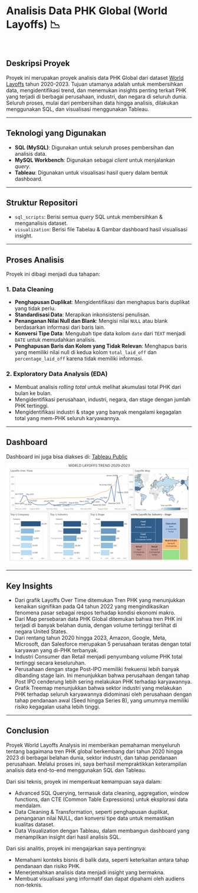 # Analisis Data PHK Global (World Layoffs) 📉
<br>

## Deskripsi Proyek
Proyek ini merupakan proyek analisis data PHK Global dari dataset [World Layoffs](https://www.kaggle.com/datasets/previnpillay/world-layoffs-2020-2023) tahun 2020-2023. Tujuan utamanya adalah untuk membersihkan data, mengidentifikasi trend, dan menemukan insights penting terkait PHK yang terjadi di berbagai perusahaan, industri, dan negara di seluruh dunia. Seluruh proses, mulai dari pembersihan data hingga analisis, dilakukan menggunakan SQL, dan visualisasi menggunakan Tableau. 

---

## Teknologi yang Digunakan
* **SQL (MySQL)**: Digunakan untuk seluruh proses pembersihan dan analisis data.
* **MySQL Workbench**: Digunakan sebagai *client* untuk menjalankan *query*.
* **Tableau**: Digunakan untuk visualisasi hasil query dalam bentuk dashboard.

---

## Struktur Repositori
* `sql_scripts`: Berisi semua *query* SQL untuk membersihkan & menganalisis dataset.
* `visualization`: Berisi file Tabelau & Gambar dashboard hasil visualisasi insight.

---

## Proses Analisis
Proyek ini dibagi menjadi dua tahapan:

### 1. Data Cleaning
* **Penghapusan Duplikat**: Mengidentifikasi dan menghapus baris duplikat yang tidak perlu.
* **Standardisasi Data**: Merapikan inkonsistensi penulisan.
* **Penanganan Nilai Null dan Blank**: Mengisi nilai `NULL` atau blank berdasarkan informasi dari baris lain.
* **Konversi Tipe Data**: Mengubah tipe data kolom `date` dari `TEXT` menjadi `DATE` untuk memudahkan analisis.
* **Penghapusan Baris dan Kolom yang Tidak Relevan**: Menghapus baris yang memiliki nilai null di kedua kolom `total_laid_off` dan `percentage_laid_off` karena tidak memiliki informasi.

### 2. Exploratory Data Analysis (EDA)
* Membuat analisis *rolling total* untuk melihat akumulasi total PHK dari bulan ke bulan.
* Mengidentifikasi perusahaan, industri, negara, dan stage dengan jumlah PHK tertinggi.
* Mengidentifikasi industri & stage yang banyak mengalami kegagalan total yang mem-PHK seluruh karyawannya. 

---

## Dashboard
Dashboard ini juga bisa diakses di: [Tableau Public](https://www.kaggle.com/datasets/previnpillay/world-layoffs-2020-2023)
<img src="visualization/World Layoffs Trend Dashboard.png" alt="World Layoffs Trend Dashboard" width="1000">

---

## Key Insights
* Dari grafik Layoffs Over Time ditemukan Tren PHK yang menunjukkan kenaikan signifikan pada Q4 tahun 2022 yang mengindikasikan fenomena pasar sebagai respos terhadap kondisi ekonomi makro.
* Dari Map persebaran data PHK Global ditemukan bahwa tren PHK ini terjadi di banyak belahan dunia, dengan volume tertinggi terlihat di negara United States.
* Dari rentang tahun 2020 hingga 2023, Amazon, Google, Meta, Microsoft, dan Salesforce merupakan 5 perusahaan teratas dengan total karyawan yang di-PHK terbanyak.
* Industri Consumer dan Retail menjadi penyumbang volume PHK total tertinggi secara keseluruhan.
* Perusahaan dengan stage Post-IPO memiliki frekuensi lebih banyak dibanding stage lain. Ini menunjukkan bahwa perusahaan dengan tahap Post IPO cenderung lebih sering melakukan PHK terhadap karyawannya.
* Grafik Treemap menunjukkan bahwa sektor industri yang melakukan PHK terhadap seluruh karyawannya didominasi oleh perusahaan dengan tahap pendanaan awal (Seed hingga Series B), yang umumnya memiliki risiko kegagalan usaha lebih tinggi.

---

## Conclusion
Proyek World Layoffs Analysis ini memberikan pemahaman menyeluruh tentang bagaimana tren PHK global berkembang dari tahun 2020 hingga 2023 di berbagai belahan dunia, sektor industri, dan tahap pendanaan perusahaan. Melalui proses ini, saya berhasil mempraktikkan keterampilan analisis data end-to-end menggunakan SQL dan Tableau.

Dari sisi teknis, proyek ini memperkuat kemampuan saya dalam:
* Advanced SQL Querying, termasuk data cleaning, aggregation, window functions, dan CTE (Common Table Expressions) untuk eksplorasi data mendalam.
* Data Cleaning & Transformation, seperti penghapusan duplikat, penanganan nilai NULL, dan konversi tipe data untuk memastikan kualitas dataset.
* Data Visualization dengan Tableau, dalam membangun dashboard yang menampilkan insight dari hasil analisis SQL.

Dari sisi analitis, proyek ini mengajarkan saya pentingnya:
* Memahami konteks bisnis di balik data, seperti keterkaitan antara tahap pendanaan dan risiko PHK.
* Menerjemahkan analisis data menjadi insight yang bermakna.
* Membuat visualisasi yang informatif dan dapat dipahami oleh audiens non-teknis.
